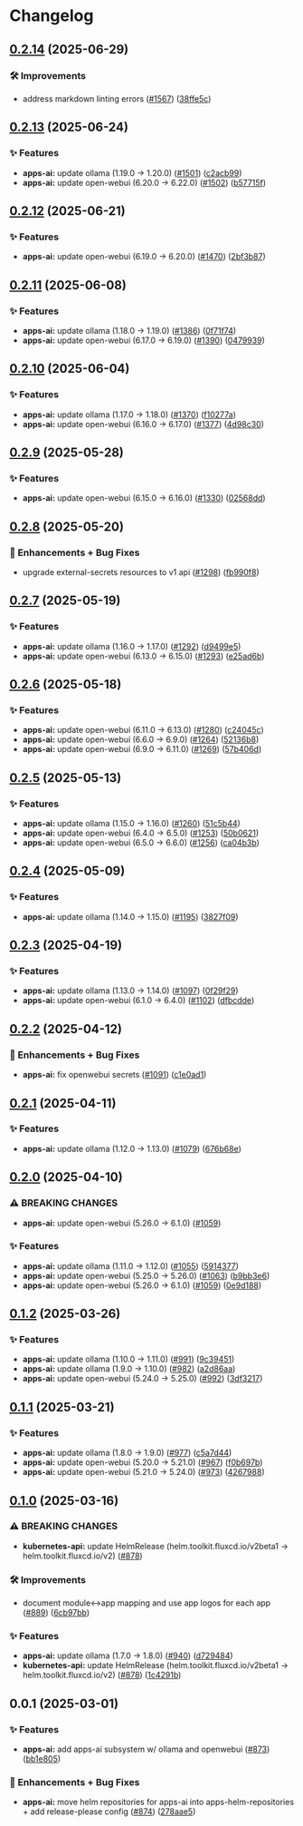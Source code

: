 # Changelog

## [0.2.14](https://github.com/ppat/homelab-ops-kubernetes-apps/compare/apps-ai-v0.2.13...apps-ai-v0.2.14) (2025-06-29)


### 🛠 Improvements

* address markdown linting errors ([#1567](https://github.com/ppat/homelab-ops-kubernetes-apps/issues/1567)) ([38ffe5c](https://github.com/ppat/homelab-ops-kubernetes-apps/commit/38ffe5c23a66c2181b75a57b8eac409adf80d521))

## [0.2.13](https://github.com/ppat/homelab-ops-kubernetes-apps/compare/apps-ai-v0.2.12...apps-ai-v0.2.13) (2025-06-24)


### ✨ Features

* **apps-ai:** update ollama (1.19.0 -&gt; 1.20.0) ([#1501](https://github.com/ppat/homelab-ops-kubernetes-apps/issues/1501)) ([c2acb99](https://github.com/ppat/homelab-ops-kubernetes-apps/commit/c2acb99ee169d45b50754ba3d2794e1c0ced8d4d))
* **apps-ai:** update open-webui (6.20.0 -&gt; 6.22.0) ([#1502](https://github.com/ppat/homelab-ops-kubernetes-apps/issues/1502)) ([b57715f](https://github.com/ppat/homelab-ops-kubernetes-apps/commit/b57715f08af1a8c57ff94f9351dfdbd1ff1b20a6))

## [0.2.12](https://github.com/ppat/homelab-ops-kubernetes-apps/compare/apps-ai-v0.2.11...apps-ai-v0.2.12) (2025-06-21)


### ✨ Features

* **apps-ai:** update open-webui (6.19.0 -&gt; 6.20.0) ([#1470](https://github.com/ppat/homelab-ops-kubernetes-apps/issues/1470)) ([2bf3b87](https://github.com/ppat/homelab-ops-kubernetes-apps/commit/2bf3b87c23db15e4847d6a79ebf191b47d30d724))

## [0.2.11](https://github.com/ppat/homelab-ops-kubernetes-apps/compare/apps-ai-v0.2.10...apps-ai-v0.2.11) (2025-06-08)


### ✨ Features

* **apps-ai:** update ollama (1.18.0 -&gt; 1.19.0) ([#1386](https://github.com/ppat/homelab-ops-kubernetes-apps/issues/1386)) ([0f71f74](https://github.com/ppat/homelab-ops-kubernetes-apps/commit/0f71f7408c1fe4f7d0d5364aec64f193a7d50c01))
* **apps-ai:** update open-webui (6.17.0 -&gt; 6.19.0) ([#1390](https://github.com/ppat/homelab-ops-kubernetes-apps/issues/1390)) ([0479939](https://github.com/ppat/homelab-ops-kubernetes-apps/commit/0479939acec9aef85c49639df9da74ba19f72654))

## [0.2.10](https://github.com/ppat/homelab-ops-kubernetes-apps/compare/apps-ai-v0.2.9...apps-ai-v0.2.10) (2025-06-04)


### ✨ Features

* **apps-ai:** update ollama (1.17.0 -&gt; 1.18.0) ([#1370](https://github.com/ppat/homelab-ops-kubernetes-apps/issues/1370)) ([f10277a](https://github.com/ppat/homelab-ops-kubernetes-apps/commit/f10277a3eb8b2dde9324d0414e550ad478e09bba))
* **apps-ai:** update open-webui (6.16.0 -&gt; 6.17.0) ([#1377](https://github.com/ppat/homelab-ops-kubernetes-apps/issues/1377)) ([4d98c30](https://github.com/ppat/homelab-ops-kubernetes-apps/commit/4d98c308e8aee117b34f0812cd8d276258926bb2))

## [0.2.9](https://github.com/ppat/homelab-ops-kubernetes-apps/compare/apps-ai-v0.2.8...apps-ai-v0.2.9) (2025-05-28)


### ✨ Features

* **apps-ai:** update open-webui (6.15.0 -&gt; 6.16.0) ([#1330](https://github.com/ppat/homelab-ops-kubernetes-apps/issues/1330)) ([02568dd](https://github.com/ppat/homelab-ops-kubernetes-apps/commit/02568dd69cf456ec6ea215e08d902abd45352892))

## [0.2.8](https://github.com/ppat/homelab-ops-kubernetes-apps/compare/apps-ai-v0.2.7...apps-ai-v0.2.8) (2025-05-20)


### 🚀 Enhancements + Bug Fixes

* upgrade external-secrets resources to v1 api ([#1298](https://github.com/ppat/homelab-ops-kubernetes-apps/issues/1298)) ([fb990f8](https://github.com/ppat/homelab-ops-kubernetes-apps/commit/fb990f8259e828635e1fe5254a9fae4311276ac8))

## [0.2.7](https://github.com/ppat/homelab-ops-kubernetes-apps/compare/apps-ai-v0.2.6...apps-ai-v0.2.7) (2025-05-19)


### ✨ Features

* **apps-ai:** update ollama (1.16.0 -&gt; 1.17.0) ([#1292](https://github.com/ppat/homelab-ops-kubernetes-apps/issues/1292)) ([d9499e5](https://github.com/ppat/homelab-ops-kubernetes-apps/commit/d9499e5171e00493455ece36a923a367f03e3ff0))
* **apps-ai:** update open-webui (6.13.0 -&gt; 6.15.0) ([#1293](https://github.com/ppat/homelab-ops-kubernetes-apps/issues/1293)) ([e25ad6b](https://github.com/ppat/homelab-ops-kubernetes-apps/commit/e25ad6bcd6b496c059d7ed1bbda362153d3426e4))

## [0.2.6](https://github.com/ppat/homelab-ops-kubernetes-apps/compare/apps-ai-v0.2.5...apps-ai-v0.2.6) (2025-05-18)


### ✨ Features

* **apps-ai:** update open-webui (6.11.0 -&gt; 6.13.0) ([#1280](https://github.com/ppat/homelab-ops-kubernetes-apps/issues/1280)) ([c24045c](https://github.com/ppat/homelab-ops-kubernetes-apps/commit/c24045c1c547a5b8e0eb415ed46cb010da9a2765))
* **apps-ai:** update open-webui (6.6.0 -&gt; 6.9.0) ([#1264](https://github.com/ppat/homelab-ops-kubernetes-apps/issues/1264)) ([52136b8](https://github.com/ppat/homelab-ops-kubernetes-apps/commit/52136b8e4b8c35b55403c6662a79295ebbf228f3))
* **apps-ai:** update open-webui (6.9.0 -&gt; 6.11.0) ([#1269](https://github.com/ppat/homelab-ops-kubernetes-apps/issues/1269)) ([57b406d](https://github.com/ppat/homelab-ops-kubernetes-apps/commit/57b406df3b7f8747e907c8ffa9b0ccb875a9c991))

## [0.2.5](https://github.com/ppat/homelab-ops-kubernetes-apps/compare/apps-ai-v0.2.4...apps-ai-v0.2.5) (2025-05-13)


### ✨ Features

* **apps-ai:** update ollama (1.15.0 -&gt; 1.16.0) ([#1260](https://github.com/ppat/homelab-ops-kubernetes-apps/issues/1260)) ([51c5b44](https://github.com/ppat/homelab-ops-kubernetes-apps/commit/51c5b44ae9045abef378883e7c2958d1320adeb7))
* **apps-ai:** update open-webui (6.4.0 -&gt; 6.5.0) ([#1253](https://github.com/ppat/homelab-ops-kubernetes-apps/issues/1253)) ([50b0621](https://github.com/ppat/homelab-ops-kubernetes-apps/commit/50b06213c06709c546f40fb062b5588e3effcccf))
* **apps-ai:** update open-webui (6.5.0 -&gt; 6.6.0) ([#1256](https://github.com/ppat/homelab-ops-kubernetes-apps/issues/1256)) ([ca04b3b](https://github.com/ppat/homelab-ops-kubernetes-apps/commit/ca04b3ba73b633305566919b4d63a09abe154f11))

## [0.2.4](https://github.com/ppat/homelab-ops-kubernetes-apps/compare/apps-ai-v0.2.3...apps-ai-v0.2.4) (2025-05-09)


### ✨ Features

* **apps-ai:** update ollama (1.14.0 -&gt; 1.15.0) ([#1195](https://github.com/ppat/homelab-ops-kubernetes-apps/issues/1195)) ([3827f09](https://github.com/ppat/homelab-ops-kubernetes-apps/commit/3827f099bcef8b69c338397f94c8c387df72014b))

## [0.2.3](https://github.com/ppat/homelab-ops-kubernetes-apps/compare/apps-ai-v0.2.2...apps-ai-v0.2.3) (2025-04-19)


### ✨ Features

* **apps-ai:** update ollama (1.13.0 -&gt; 1.14.0) ([#1097](https://github.com/ppat/homelab-ops-kubernetes-apps/issues/1097)) ([0f29f29](https://github.com/ppat/homelab-ops-kubernetes-apps/commit/0f29f29463c9cd44d3ca6eb6fcd31a2bd3424c82))
* **apps-ai:** update open-webui (6.1.0 -&gt; 6.4.0) ([#1102](https://github.com/ppat/homelab-ops-kubernetes-apps/issues/1102)) ([dfbcdde](https://github.com/ppat/homelab-ops-kubernetes-apps/commit/dfbcdded70335641bb212facdb1dfba8637a2cb1))

## [0.2.2](https://github.com/ppat/homelab-ops-kubernetes-apps/compare/apps-ai-v0.2.1...apps-ai-v0.2.2) (2025-04-12)


### 🚀 Enhancements + Bug Fixes

* **apps-ai:** fix openwebui secrets ([#1091](https://github.com/ppat/homelab-ops-kubernetes-apps/issues/1091)) ([c1e0ad1](https://github.com/ppat/homelab-ops-kubernetes-apps/commit/c1e0ad1abf8ccb742de1dcccb01ec26864ae46f2))

## [0.2.1](https://github.com/ppat/homelab-ops-kubernetes-apps/compare/apps-ai-v0.2.0...apps-ai-v0.2.1) (2025-04-11)


### ✨ Features

* **apps-ai:** update ollama (1.12.0 -&gt; 1.13.0) ([#1079](https://github.com/ppat/homelab-ops-kubernetes-apps/issues/1079)) ([676b68e](https://github.com/ppat/homelab-ops-kubernetes-apps/commit/676b68ee22ac17db6c4fb5f4851983d3caa84d3b))

## [0.2.0](https://github.com/ppat/homelab-ops-kubernetes-apps/compare/apps-ai-v0.1.2...apps-ai-v0.2.0) (2025-04-10)


### ⚠ BREAKING CHANGES

* **apps-ai:** update open-webui (5.26.0 -> 6.1.0) ([#1059](https://github.com/ppat/homelab-ops-kubernetes-apps/issues/1059))

### ✨ Features

* **apps-ai:** update ollama (1.11.0 -&gt; 1.12.0) ([#1055](https://github.com/ppat/homelab-ops-kubernetes-apps/issues/1055)) ([5914377](https://github.com/ppat/homelab-ops-kubernetes-apps/commit/5914377199ed9f2d87964e82d0ecc42a577dbbec))
* **apps-ai:** update open-webui (5.25.0 -&gt; 5.26.0) ([#1063](https://github.com/ppat/homelab-ops-kubernetes-apps/issues/1063)) ([b9bb3e6](https://github.com/ppat/homelab-ops-kubernetes-apps/commit/b9bb3e65f19dc5371c3a054c7b34702fdbf91e86))
* **apps-ai:** update open-webui (5.26.0 -&gt; 6.1.0) ([#1059](https://github.com/ppat/homelab-ops-kubernetes-apps/issues/1059)) ([0e9d188](https://github.com/ppat/homelab-ops-kubernetes-apps/commit/0e9d188db7b0454ba5077a4c938332a50b6026fa))

## [0.1.2](https://github.com/ppat/homelab-ops-kubernetes-apps/compare/apps-ai-v0.1.1...apps-ai-v0.1.2) (2025-03-26)


### ✨ Features

* **apps-ai:** update ollama (1.10.0 -&gt; 1.11.0) ([#991](https://github.com/ppat/homelab-ops-kubernetes-apps/issues/991)) ([9c39451](https://github.com/ppat/homelab-ops-kubernetes-apps/commit/9c3945151cb171edbf1857538f45bde0c1b0087d))
* **apps-ai:** update ollama (1.9.0 -&gt; 1.10.0) ([#982](https://github.com/ppat/homelab-ops-kubernetes-apps/issues/982)) ([a2d86aa](https://github.com/ppat/homelab-ops-kubernetes-apps/commit/a2d86aa31fc05b1431b6e9b4f1ccd6449d45bd54))
* **apps-ai:** update open-webui (5.24.0 -&gt; 5.25.0) ([#992](https://github.com/ppat/homelab-ops-kubernetes-apps/issues/992)) ([3df3217](https://github.com/ppat/homelab-ops-kubernetes-apps/commit/3df32171d8557775bba90809a799786456335a32))

## [0.1.1](https://github.com/ppat/homelab-ops-kubernetes-apps/compare/apps-ai-v0.1.0...apps-ai-v0.1.1) (2025-03-21)


### ✨ Features

* **apps-ai:** update ollama (1.8.0 -&gt; 1.9.0) ([#977](https://github.com/ppat/homelab-ops-kubernetes-apps/issues/977)) ([c5a7d44](https://github.com/ppat/homelab-ops-kubernetes-apps/commit/c5a7d443ad939e59ddc0e3ad3058a33d90e03293))
* **apps-ai:** update open-webui (5.20.0 -&gt; 5.21.0) ([#967](https://github.com/ppat/homelab-ops-kubernetes-apps/issues/967)) ([f0b697b](https://github.com/ppat/homelab-ops-kubernetes-apps/commit/f0b697b0618db2a15fbf839ba1615337a726d734))
* **apps-ai:** update open-webui (5.21.0 -&gt; 5.24.0) ([#973](https://github.com/ppat/homelab-ops-kubernetes-apps/issues/973)) ([4267988](https://github.com/ppat/homelab-ops-kubernetes-apps/commit/4267988b2e08ebc1bc7081a5a087e9786cd0c1b3))

## [0.1.0](https://github.com/ppat/homelab-ops-kubernetes-apps/compare/apps-ai-v0.0.1...apps-ai-v0.1.0) (2025-03-16)


### ⚠ BREAKING CHANGES

* **kubernetes-api:** update HelmRelease (helm.toolkit.fluxcd.io/v2beta1 -> helm.toolkit.fluxcd.io/v2) ([#878](https://github.com/ppat/homelab-ops-kubernetes-apps/issues/878))

### 🛠 Improvements

* document module&lt;-&gt;app mapping and use app logos for each app ([#889](https://github.com/ppat/homelab-ops-kubernetes-apps/issues/889)) ([6cb97bb](https://github.com/ppat/homelab-ops-kubernetes-apps/commit/6cb97bb71826434291de7b067983830376f0d12b))


### ✨ Features

* **apps-ai:** update ollama (1.7.0 -&gt; 1.8.0) ([#940](https://github.com/ppat/homelab-ops-kubernetes-apps/issues/940)) ([d729484](https://github.com/ppat/homelab-ops-kubernetes-apps/commit/d729484d51d97b142c72996f575bfd847af7023e))
* **kubernetes-api:** update HelmRelease (helm.toolkit.fluxcd.io/v2beta1 -&gt; helm.toolkit.fluxcd.io/v2) ([#878](https://github.com/ppat/homelab-ops-kubernetes-apps/issues/878)) ([1c4291b](https://github.com/ppat/homelab-ops-kubernetes-apps/commit/1c4291bb4bdad7fcfe90156019b5b1dc536ff174))

## 0.0.1 (2025-03-01)


### ✨ Features

* **apps-ai:** add apps-ai subsystem w/ ollama and openwebui ([#873](https://github.com/ppat/homelab-ops-kubernetes-apps/issues/873)) ([bb1e805](https://github.com/ppat/homelab-ops-kubernetes-apps/commit/bb1e8054f4642bdfc1d67a4c4b554fcfe1b47b4b))


### 🚀 Enhancements + Bug Fixes

* **apps-ai:** move helm repositories for apps-ai into apps-helm-repositories + add release-please config ([#874](https://github.com/ppat/homelab-ops-kubernetes-apps/issues/874)) ([278aae5](https://github.com/ppat/homelab-ops-kubernetes-apps/commit/278aae5cf816933a699684fa8281ae444d0965b8))
